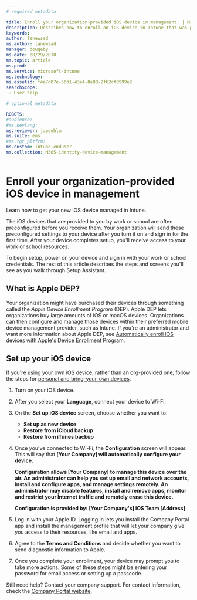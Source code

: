 ```yaml
---
# required metadata

title: Enroll your organization-provided iOS device in management. | Microsoft Docs
description: Describes how to enroll an iOS device in Intune that was purchased and provided by your organization
keywords:
author: lenewsad
ms.author: lanewsad
manager: dougeby
ms.date: 08/29/2018
ms.topic: article
ms.prod:
ms.service: microsoft-intune
ms.technology:
ms.assetid: f4e7d87e-56d1-43e4-8e88-2f62cf0999e2
searchScope:
 - User help

# optional metadata

ROBOTS:  
#audience:
#ms.devlang:
ms.reviewer: japoehlm
ms.suite: ems
#ms.tgt_pltfrm:
ms.custom: intune-enduser
ms.collection: M365-identity-device-management
---
```



# Enroll your organization-provided iOS device in management

Learn how to get your new iOS device managed in Intune.  

The iOS devices that are provided to you by work or school are often preconfigured before you receive them. Your organization will send these preconfigured settings to your device after you turn it on and sign in for the first time. After your device completes setup, you'll receive access to your work or school resources.  

To begin setup, power on your device and sign in with your work or school credentials. The rest of this article describes the steps and screens you'll see as you walk through Setup Assistant. 

## What is Apple DEP?

Your organization might have purchased their devices through something called the *Apple Device Enrollment Program* (DEP). Apple DEP lets organizations buy large amounts of iOS or macOS devices. Organizations can then configure and manage those devices within their preferred mobile device management provider, such as Intune. If you're an administrator and want more information about Apple DEP, see [Automatically enroll iOS devices with Apple's Device Enrollment Program](../intune/enrollment/device-enrollment-program-enroll-ios.md).  

## Set up your iOS device

If you're using your own iOS device, rather than an org-provided one, follow the steps for [personal and bring-your-own devices](enroll-your-device-in-intune-ios.md).  

1. Turn on your iOS device.
2. After you select your **Language**, connect your device to Wi-Fi.
3. On the **Set up iOS device** screen, choose whether you want to:
   - **Set up as new device**
   - **Restore from iCloud backup**
   - **Restore from iTunes backup**

4. Once you’ve connected to Wi-Fi, the **Configuration** screen will appear. This will say that **[Your Company] will automatically configure your device.**

   **Configuration allows [Your Company] to manage this device over the air. An administrator can help you set up email and network accounts, install and configure apps, and manage settings remotely. An administrator may disable features, install and remove apps, monitor and restrict your Internet traffic and remotely erase this device.**
 
   **Configuration is provided by:
   [Your Company's] iOS Team
   [Address]**

5. Log in with your Apple ID. Logging in lets you install the Company Portal app and install the management profile that will let your company give you access to their resources, like email and apps.
6. Agree to the **Terms and Conditions** and decide whether you want to send diagnostic information to Apple.
7. Once you complete your enrollment, your device may prompt you to take more actions. Some of these steps might be entering your password for email access or setting up a passcode.

Still need help? Contact your company support. For contact information, check the [Company Portal website](https://go.microsoft.com/fwlink/?linkid=2010980).
